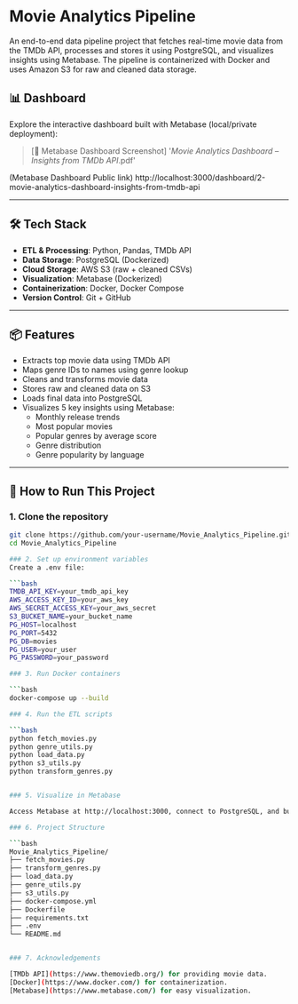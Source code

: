 # Movie Analytics Pipeline

An end-to-end data pipeline project that fetches real-time movie data from the TMDb API, processes and stores it using PostgreSQL, and visualizes insights using Metabase. The pipeline is containerized with Docker and uses Amazon S3 for raw and cleaned data storage.

## 📊 Dashboard
Explore the interactive dashboard built with Metabase (local/private deployment):

> [🧪 Metabase Dashboard Screenshot] '_Movie Analytics Dashboard – Insights from TMDb API_.pdf'

(Metabase Dashboard Public link) http://localhost:3000/dashboard/2-movie-analytics-dashboard-insights-from-tmdb-api

---

## 🛠 Tech Stack

- **ETL & Processing**: Python, Pandas, TMDb API
- **Data Storage**: PostgreSQL (Dockerized)
- **Cloud Storage**: AWS S3 (raw + cleaned CSVs)
- **Visualization**: Metabase (Dockerized)
- **Containerization**: Docker, Docker Compose
- **Version Control**: Git + GitHub

---

## 📦 Features

- Extracts top movie data using TMDb API
- Maps genre IDs to names using genre lookup
- Cleans and transforms movie data
- Stores raw and cleaned data on S3
- Loads final data into PostgreSQL
- Visualizes 5 key insights using Metabase:
  - Monthly release trends
  - Most popular movies
  - Popular genres by average score
  - Genre distribution
  - Genre popularity by language

---

## 🚀 How to Run This Project

### 1. Clone the repository

```bash
git clone https://github.com/your-username/Movie_Analytics_Pipeline.git
cd Movie_Analytics_Pipeline

### 2. Set up environment variables
Create a .env file:

```bash
TMDB_API_KEY=your_tmdb_api_key
AWS_ACCESS_KEY_ID=your_aws_key
AWS_SECRET_ACCESS_KEY=your_aws_secret
S3_BUCKET_NAME=your_bucket_name
PG_HOST=localhost
PG_PORT=5432
PG_DB=movies
PG_USER=your_user
PG_PASSWORD=your_password

### 3. Run Docker containers

```bash
docker-compose up --build

### 4. Run the ETL scripts

```bash
python fetch_movies.py
python genre_utils.py
python load_data.py
python s3_utils.py
python transform_genres.py


### 5. Visualize in Metabase

Access Metabase at http://localhost:3000, connect to PostgreSQL, and build your dashboard using SQL or the GUI.

### 6. Project Structure

```bash
Movie_Analytics_Pipeline/
├── fetch_movies.py
├── transform_genres.py
├── load_data.py
├── genre_utils.py
├── s3_utils.py
├── docker-compose.yml
├── Dockerfile
├── requirements.txt
├── .env
└── README.md


### 7. Acknowledgements

[TMDb API](https://www.themoviedb.org/) for providing movie data.
[Docker](https://www.docker.com/) for containerization.
[Metabase](https://www.metabase.com/) for easy visualization.


